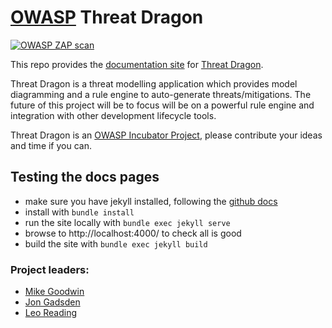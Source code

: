 # [OWASP](https://www.owasp.org) Threat Dragon #

[![OWASP ZAP scan](https://github.com/threatdragon/threatdragon.github.io/actions/workflows/zap_scan.yaml/badge.svg)](https://github.com/threatdragon/threatdragon.github.io/actions/workflows/zap_scan.yaml)

This repo provides the [documentation site](https://threatdragon.github.io)
for [Threat Dragon](http://owasp.org/www-project-threat-dragon).

Threat Dragon is a threat modelling application which provides model diagramming and a rule engine to auto-generate threats/mitigations. 
The future of this project will be to focus will be on a powerful rule engine
and integration with other development lifecycle tools.

Threat Dragon is an [OWASP Incubator Project](https://owasp.org/www-project-threat-dragon/),
please contribute your ideas and time if you can.

## Testing the docs pages
* make sure you have jekyll installed, following the
[github docs](https://docs.github.com/en/github/working-with-github-pages/testing-your-github-pages-site-locally-with-jekyll)
* install with `bundle install`
* run the site locally with `bundle exec jekyll serve`
* browse to http://localhost:4000/ to check all is good
* build the site with `bundle exec jekyll build`

### Project leaders:
* [Mike Goodwin](mailto:mike.goodwin@owasp.org)
* [Jon Gadsden](mailto:jon.gadsden@owasp.org)
* [Leo Reading](mailto:leo.reading@owasp.org)
